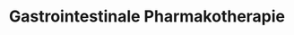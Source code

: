 ---
tags: [Modul/m26, Fach/Gastroenterologie, Fach/Pharmakologie/Medikament]
title: Gastrointestinale Pharmakotherapie
---